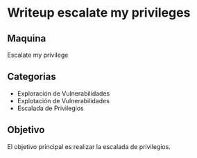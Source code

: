 # Writeup escalate my privileges

## Maquina

Escalate my privilege

## Categorias

- Exploración de Vulnerabilidades
- Explotación de Vulnerabilidades
- Escalada de Privilegios

## Objetivo

El objetivo principal es realizar la escalada de privilegios.
